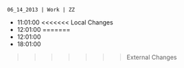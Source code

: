 	06_14_2013 | Work | ZZ 
* 11:01:00
<<<<<<< Local Changes
* 12:01:00
=======
* 12:01:00
* 18:01:00
>>>>>>> External Changes
